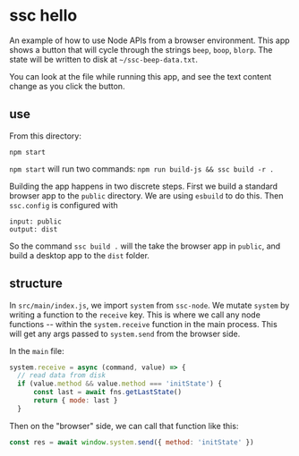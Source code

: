 # ssc hello
An example of how to use Node APIs from a browser environment. This app shows a button that will cycle through the strings `beep`, `boop`, `blorp`. The state will be written to disk at `~/ssc-beep-data.txt`.

You can look at the file while running this app, and see the text content change as you click the button.

## use

From this directory:
```
npm start
```

`npm start` will run two commands: `npm run build-js && ssc build -r .` 

Building the app happens in two discrete steps. First we build a standard browser app to the `public` directory. We are using `esbuild` to do this. Then `ssc.config` is configured with
```
input: public
output: dist
```

So the command `ssc build .` will the take the browser app in `public`, and build a desktop app to the `dist` folder.

## structure

In `src/main/index.js`, we import `system` from `ssc-node`. We mutate `system` by writing a function to the `receive` key. This is where we call any node functions -- within the `system.receive` function in the main process. This will get any args passed to `system.send` from the browser side.

In the `main` file:

```js
system.receive = async (command, value) => {
  // read data from disk
  if (value.method && value.method === 'initState') {
      const last = await fns.getLastState()
      return { mode: last }
  }
```

Then on the "browser" side, we can call that function like this:
```js
const res = await window.system.send({ method: 'initState' })
```
